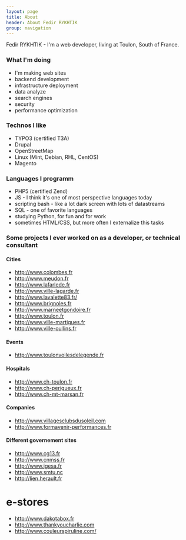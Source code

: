 ```yaml
---
layout: page
title: About
header: About Fedir RYKHTIK
group: navigation
---
```


Fedir RYKHTIK - I'm a web developer, living at Toulon, South of France.

### What I'm doing

* I'm making web sites
 * backend development
 * infrastructure deployment
 * data analyze
 * search engines
 * security
 * performance optimization

### Technos I like

* TYPO3 (certified T3A)
* Drupal
* OpenStreetMap
* Linux (Mint, Debian, RHL, CentOS)
* Magento

### Languages I programm

* PHP5 (certified Zend)
* JS - I think it's one of most perspective languages today
* scripting bash - like a lot dark screen with lots of datastreams
* SQL - one of favorite languages
* studying Python, for fun and for work
* sometimes HTML/CSS, but more often I externalize this tasks

### Some projects I ever worked on as a developer, or technical consultant

#### Cities

* http://www.colombes.fr
* http://www.meudon.fr
* http://www.lafarlede.fr
* http://www.ville-lagarde.fr
* http://www.lavalette83.fr/
* http://www.brignoles.fr
* http://www.marneetgondoire.fr
* http://www.toulon.fr
* http://www.ville-martigues.fr
* http://www.ville-oullins.fr

#### Events

* http://www.toulonvoilesdelegende.fr

#### Hospitals

* http://www.ch-toulon.fr
* http://www.ch-perigueux.fr
* http://www.ch-mt-marsan.fr

#### Companies

* http://www.villagesclubsdusoleil.com
* http://www.formavenir-performances.fr

#### Different governement sites

* http://www.cg13.fr
* http://www.cnmss.fr
* http://www.igesa.fr
* http://www.smtu.nc
* http://lien.herault.fr

# e-stores

* http://www.dakotabox.fr
* http://www.thankyoucharlie.com
* http://www.couleurspiruline.com/
